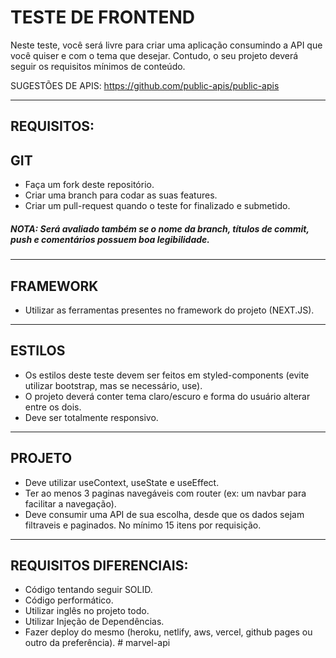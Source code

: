 # **TESTE DE FRONTEND**

Neste teste, você será livre para criar uma aplicação consumindo a API que você quiser e com o tema que desejar.
Contudo, o seu projeto deverá seguir os requisitos mínimos de conteúdo.

SUGESTÕES DE APIS:
https://github.com/public-apis/public-apis

---------------------------------------------------------------------
## REQUISITOS:

## GIT
- Faça um fork deste repositório.
- Criar uma branch para codar as suas features.
- Criar um pull-request quando o teste for finalizado e submetido.

##### **NOTA: Será avaliado também se o nome da branch, títulos de commit, push e comentários possuem boa legibilidade.**

-----------------------------------------------------

## FRAMEWORK

- Utilizar as ferramentas presentes no framework do projeto (NEXT.JS).

-----------------------------------------------------

## ESTILOS

- Os estilos deste teste devem ser feitos em styled-components (evite utilizar bootstrap, mas se necessário, use).
- O projeto deverá conter tema claro/escuro e forma do usuário alterar entre os dois.
- Deve ser totalmente responsivo.

-----------------------------------------------------

## PROJETO

- Deve utilizar useContext, useState e useEffect.
- Ter ao menos 3 paginas navegáveis com router (ex: um navbar para facilitar a navegação).
- Deve consumir uma API de sua escolha, desde que os dados sejam filtraveis e paginados. No mínimo 15 itens por requisição.

-------------------------------------------------------

## REQUISITOS DIFERENCIAIS:

- Código tentando seguir SOLID.
- Código performático.
- Utilizar inglês no projeto todo.
- Utilizar Injeção de Dependências.
- Fazer deploy do mesmo (heroku, netlify, aws, vercel, github pages ou outro da preferência).
#   m a r v e l - a p i  
 